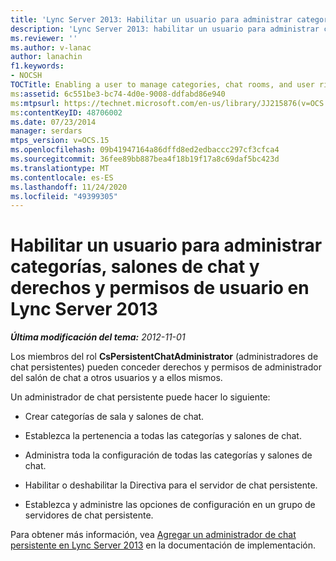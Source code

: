 ```yaml
---
title: 'Lync Server 2013: Habilitar un usuario para administrar categorías, salones de chat y derechos y permisos de usuario'
description: 'Lync Server 2013: habilitar un usuario para administrar categorías, salones de chat y derechos de usuario y permisos.'
ms.reviewer: ''
ms.author: v-lanac
author: lanachin
f1.keywords:
- NOCSH
TOCTitle: Enabling a user to manage categories, chat rooms, and user rights and permissions
ms:assetid: 6c551be3-bc74-4d0e-9008-ddfabd86e940
ms:mtpsurl: https://technet.microsoft.com/en-us/library/JJ215876(v=OCS.15)
ms:contentKeyID: 48706002
ms.date: 07/23/2014
manager: serdars
mtps_version: v=OCS.15
ms.openlocfilehash: 09b41947164a86dffd8ed2edbaccc297cf3cfca4
ms.sourcegitcommit: 36fee89bb887bea4f18b19f17a8c69daf5bc423d
ms.translationtype: MT
ms.contentlocale: es-ES
ms.lasthandoff: 11/24/2020
ms.locfileid: "49399305"
---
```

# <a name="enabling-a-user-to-manage-categories-chat-rooms-and-user-rights-and-permissions-in-lync-server-2013"></a>Habilitar un usuario para administrar categorías, salones de chat y derechos y permisos de usuario en Lync Server 2013

<div data-xmlns="http://www.w3.org/1999/xhtml">

<div class="topic" data-xmlns="http://www.w3.org/1999/xhtml" data-msxsl="urn:schemas-microsoft-com:xslt" data-cs="https://msdn.microsoft.com/">

<div data-asp="https://msdn2.microsoft.com/asp">



</div>

<div id="mainSection">

<div id="mainBody">

<span> </span>

_**Última modificación del tema:** 2012-11-01_

Los miembros del rol **CsPersistentChatAdministrator** (administradores de chat persistentes) pueden conceder derechos y permisos de administrador del salón de chat a otros usuarios y a ellos mismos.

Un administrador de chat persistente puede hacer lo siguiente:

  - Crear categorías de sala y salones de chat.

  - Establezca la pertenencia a todas las categorías y salones de chat.

  - Administra toda la configuración de todas las categorías y salones de chat.

  - Habilitar o deshabilitar la Directiva para el servidor de chat persistente.

  - Establezca y administre las opciones de configuración en un grupo de servidores de chat persistente.

Para obtener más información, vea [Agregar un administrador de chat persistente en Lync Server 2013](lync-server-2013-adding-a-persistent-chat-administrator.md) en la documentación de implementación.

</div>

<span> </span>

</div>

</div>

</div>

